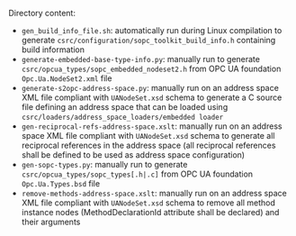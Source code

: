 Directory content:
  - `gen_build_info_file.sh`: automatically run during Linux compilation to generate `csrc/configuration/sopc_toolkit_build_info.h` containing build information
  - `generate-embedded-base-type-info.py`: manually run to generate `csrc/opcua_types/sopc_embedded_nodeset2.h` from OPC UA foundation `Opc.Ua.NodeSet2.xml` file
  - `generate-s2opc-address-space.py`: manually run on an address space XML file compliant with `UANodeSet.xsd` schema to generate a C source file defining an address space that can be loaded using `csrc/loaders/address_space_loaders/embedded loader`
  - `gen-reciprocal-refs-address-space.xslt`: manually run on an address space XML file compliant with `UANodeSet.xsd` schema to generate all reciprocal references in the address space (all reciprocal references shall be defined to be used as address space configuration)
  - `gen-sopc-types.py`: manually run to generate `csrc/opcua_types/sopc_types[.h|.c]` from OPC UA foundation `Opc.Ua.Types.bsd` file
  - `remove-methods-address-space.xslt`: manually run on an address space XML file compliant with `UANodeSet.xsd` schema to remove all method instance nodes (MethodDeclarationId attribute shall be declared) and their arguments
